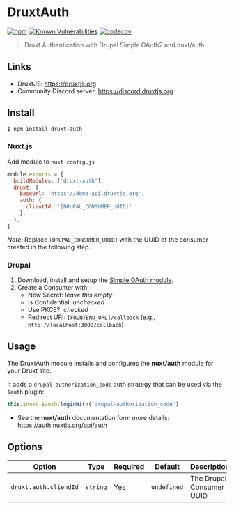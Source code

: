 # DruxtAuth

[![npm](https://badgen.net/npm/v/druxt-auth)](https://www.npmjs.com/package/druxt-auth)
[![Known Vulnerabilities](https://snyk.io/test/github/druxt/druxt-auth/badge.svg?targetFile=package.json)](https://snyk.io/test/github/druxt/druxt-auth?targetFile=package.json)
[![codecov](https://codecov.io/gh/druxt/druxt-auth/branch/develop/graph/badge.svg)](https://codecov.io/gh/druxt/druxt-auth)

> Druxt Authentication with Drupal Simple OAuth2 and nuxt/auth.

## Links

- DruxtJS: https://druxtjs.org
- Community Discord server: https://discord.druxtjs.org


## Install

`$ npm install druxt-auth`

### Nuxt.js

Add module to `nuxt.config.js`

```js
module.exports = {
  buildModules: ['druxt-auth'],
  druxt: {
    baseUrl: 'https://demo-api.druxtjs.org',
    auth: {
      clientId: '[DRUPAL_CONSUMER_UUID]'
    },
  },
}
```

_Note:_ Replace `[DRUPAL_CONSUMER_UUID]` with the UUID of the consumer created in the following step.

### Drupal

1. Download, install and setup the [Simple OAuth module](https://www.drupal.org/project/simple_oauth).
2. Create a Consumer with:
    - New Secret: _leave this empty_
    - Is Confidential: _unchecked_
    - Use PKCE?: _checked_
    - Redirect URI: `[FRONTEND_URL]/callback` (e.g., `http://localhost:3000/callback`)

## Usage

The DruxtAuth module installs and configures the **nuxt/auth** module for your Druxt site.

It adds a `drupal-authorization_code` auth strategy that can be used via the `$auth` plugin:

```js
this.$nuxt.$auth.loginWith('drupal-authorization_code')
```

- See the **nuxt/auth** documentation form more details: https://auth.nuxtjs.org/api/auth


## Options

| Option | Type | Required | Default | Description |
| --- | --- | --- | --- | --- |
| `druxt.auth.cliendId` | `string` | Yes | `undefined` | The Drupal Consumer UUID |
